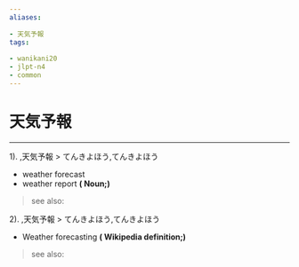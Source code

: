 ```yaml
---
aliases:
    
- 天気予報
tags:
    
- wanikani20
- jlpt-n4
- common
---
```


# 天気予報
---
1).
,天気予報 > てんきよほう,てんきよほう

- weather forecast
- weather report
**( Noun;)**
> see also: 
            
2).
,天気予報 > てんきよほう,てんきよほう

- Weather forecasting
**( Wikipedia definition;)**
> see also: 
            